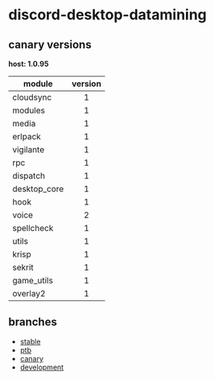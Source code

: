 # discord-desktop-datamining

## canary versions

**host: 1.0.95**

| module | version |
| ------ | :-----: |
| cloudsync | 1 |
| modules | 1 |
| media | 1 |
| erlpack | 1 |
| vigilante | 1 |
| rpc | 1 |
| dispatch | 1 |
| desktop_core | 1 |
| hook | 1 |
| voice | 2 |
| spellcheck | 1 |
| utils | 1 |
| krisp | 1 |
| sekrit | 1 |
| game_utils | 1 |
| overlay2 | 1 |

## branches

- [stable](https://github.com/OpenAsar/discord-desktop-datamining/tree/stable)
- [ptb](https://github.com/OpenAsar/discord-desktop-datamining/tree/ptb)
- [canary](https://github.com/OpenAsar/discord-desktop-datamining/tree/canary)
- [development](https://github.com/OpenAsar/discord-desktop-datamining/tree/development)